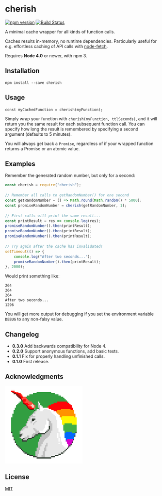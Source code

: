 # cherish

[![npm version](https://badge.fury.io/js/cherish.svg)](http://badge.fury.io/js/cherish) [![Build Status](https://travis-ci.org/mieky/cherish.svg?branch=master)](https://travis-ci.org/mieky/cherish)

A minimal cache wrapper for all kinds of function calls.

Caches results in-memory, no runtime dependencies. Particularly useful for e.g. effortless caching of API calls with [node-fetch](https://github.com/bitinn/node-fetch).

Requires **Node 4.0** or newer, with npm 3.

## Installation

```
npm install --save cherish
```

## Usage

`const myCachedFunction = cherish(myFunction);`

Simply wrap your function with `cherish(myFunction, ttlSeconds)`, and it will return you the same result for each subsequent function call. You can specify how long the result is remembered by specifying a second argument (defaults to 5 minutes).

You will always get back a `Promise`, regardless of if your wrapped function returns a Promise or an atomic value.

## Examples

Remember the generated random number, but only for a second:
```js
const cherish = require("cherish");

// Remember all calls to getRandomNumber() for one second
const getRandomNumber = () => Math.round(Math.random() * 5000);
const promiseRandomNumber = cherish(getRandomNumber, 1);

// First calls will print the same result...
const printResult = res => console.log(res);
promiseRandomNumber().then(printResult);
promiseRandomNumber().then(printResult);
promiseRandomNumber().then(printResult);

// Try again after the cache has invalidated!
setTimeout(() => {
    console.log("After two seconds...");
    promiseRandomNumber().then(printResult);
}, 2000);
```

Would print something like:

```
264
264
264
After two seconds...
1296
```

You will get more output for debugging if you set the environment variable `DEBUG` to any non-falsy value.

## Changelog

- **0.3.0** Add backwards compatibility for Node 4.
- **0.2.0** Support anonymous functions, add basic tests.
- **0.1.1** Fix for properly handling unfinished calls.
- **0.1.0** First release.

## Acknowledgments

[![chilicorn](chilicorn.png)](http://futurice.com/blog/sponsoring-free-time-open-source-activities)

## License

[MIT](https://github.com/mieky/cherish/blob/master/LICENSE)
